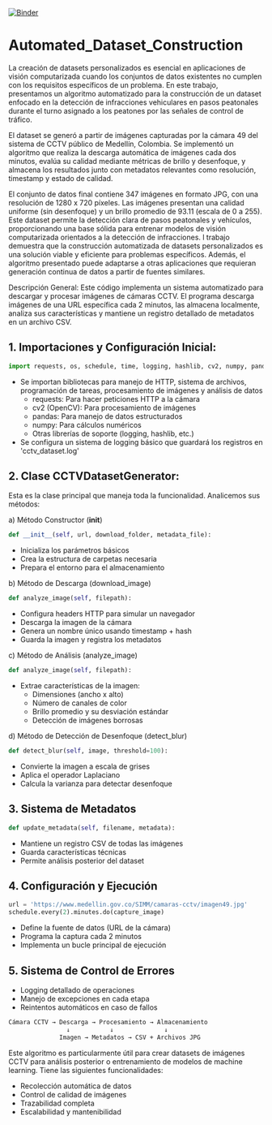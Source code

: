 [![Binder](https://mybinder.org/badge_logo.svg)](https://mybinder.org/v2/gh/tu-usuario/tu-repositorio/main)

# Automated_Dataset_Construction
La creación de datasets personalizados es esencial en aplicaciones de visión computarizada cuando los conjuntos de datos existentes no cumplen con los requisitos específicos de un problema. En este trabajo, presentamos un algoritmo automatizado para la construcción de un dataset enfocado en la detección de infracciones vehiculares en pasos peatonales durante el turno asignado a los peatones por las señales de control de tráfico.

El dataset se generó a partir de imágenes capturadas por la cámara 49 del sistema de CCTV público de Medellín, Colombia. Se implementó un algoritmo que realiza la descarga automática de imágenes cada dos minutos, evalúa su calidad mediante métricas de brillo y desenfoque, y almacena los resultados junto con metadatos relevantes como resolución, timestamp y estado de calidad.

El conjunto de datos final contiene 347 imágenes en formato JPG, con una resolución de 1280 x 720 píxeles. Las imágenes presentan una calidad uniforme (sin desenfoque) y un brillo promedio de 93.11 (escala de 0 a 255). Este dataset permite la detección clara de pasos peatonales y vehículos, proporcionando una base sólida para entrenar modelos de visión computarizada orientados a la detección de infracciones.
l trabajo demuestra que la construcción automatizada de datasets personalizados es una solución viable y eficiente para problemas específicos. Además, el algoritmo presentado puede adaptarse a otras aplicaciones que requieran generación continua de datos a partir de fuentes similares.

Descripción General:
Este código implementa un sistema automatizado para descargar y procesar imágenes de cámaras CCTV. El programa descarga imágenes de una URL específica cada 2 minutos, las almacena localmente, analiza sus características y mantiene un registro detallado de metadatos en un archivo CSV.


## 1. Importaciones y Configuración Inicial:

```python
import requests, os, schedule, time, logging, hashlib, cv2, numpy, pandas
```
- Se importan bibliotecas para manejo de HTTP, sistema de archivos, programación de tareas, procesamiento de imágenes y análisis de datos
  - requests: Para hacer peticiones HTTP a la cámara
  - cv2 (OpenCV): Para procesamiento de imágenes
  - pandas: Para manejo de datos estructurados
  - numpy: Para cálculos numéricos
  - Otras librerías de soporte (logging, hashlib, etc.)
- Se configura un sistema de logging básico que guardará los registros en 'cctv_dataset.log'

## 2. Clase CCTVDatasetGenerator:
Esta es la clase principal que maneja toda la funcionalidad. Analicemos sus métodos:

a) Método Constructor (__init__)

```python
def __init__(self, url, download_folder, metadata_file):
```
- Inicializa los parámetros básicos
- Crea la estructura de carpetas necesaria
- Prepara el entorno para el almacenamiento

b) Método de Descarga (download_image)
```python
def analyze_image(self, filepath):
```
- Configura headers HTTP para simular un navegador
- Descarga la imagen de la cámara
- Genera un nombre único usando timestamp + hash
- Guarda la imagen y registra los metadatos

c) Método de Análisis (analyze_image)
```python
def analyze_image(self, filepath):
```
- Extrae características de la imagen:
  - Dimensiones (ancho x alto)
  - Número de canales de color
  - Brillo promedio y su desviación estándar
  - Detección de imágenes borrosas
    
d) Método de Detección de Desenfoque (detect_blur)
```python
def detect_blur(self, image, threshold=100):
``` 
- Convierte la imagen a escala de grises
- Aplica el operador Laplaciano
- Calcula la varianza para detectar desenfoque

## 3. Sistema de Metadatos 
```python
def update_metadata(self, filename, metadata):
```
- Mantiene un registro CSV de todas las imágenes
- Guarda características técnicas
- Permite análisis posterior del dataset

## 4. Configuración y Ejecución
```python
url = 'https://www.medellin.gov.co/SIMM/camaras-cctv/imagen49.jpg'
schedule.every(2).minutes.do(capture_image)
```
- Define la fuente de datos (URL de la cámara)
- Programa la captura cada 2 minutos
- Implementa un bucle principal de ejecución

## 5. Sistema de Control de Errores
- Logging detallado de operaciones
- Manejo de excepciones en cada etapa
- Reintentos automáticos en caso de fallos

```Bash
Cámara CCTV → Descarga → Procesamiento → Almacenamiento
                ↓           ↓              ↓
              Imagen → Metadatos → CSV + Archivos JPG
```

Este algoritmo es particularmente útil para crear datasets de imágenes CCTV para análisis posterior o entrenamiento de modelos de machine learning. Tiene las siguientes funcionalidades:

- Recolección automática de datos
- Control de calidad de imágenes
- Trazabilidad completa
- Escalabilidad y mantenibilidad
